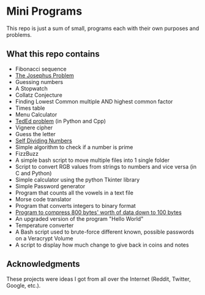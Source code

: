 # Mini Programs
This repo is just a sum of small, programs each with their own purposes and problems.

## What this repo contains

 * Fibonacci sequence
 * [The Josephus Problem](https://en.wikipedia.org/wiki/Josephus_problem)
 * Guessing numbers
 * A Stopwatch
 * Collatz Conjecture
 * Finding Lowest Common multiple AND highest common factor
 * Times table
 * Menu Calculator
 * [TedEd problem](https://www.youtube.com/watch?v=c18GjbnZXMw) (in Python and Cpp)
 * Vignere cipher
 * Guess the letter
 * [Self Dividing Numbers](https://leetcode.com/problems/self-dividing-numbers/description/)
 * Simple algorithm to check if a number is prime
 * FizzBuzz
 * A simple bash script to move multiple files into 1 single folder
 * Script to convert RGB values from strings to numbers and vice versa (in C and Python)
 * Simple calculator using the python Tkinter library
 * Simple Password generator
 * Program that counts all the vowels in a text file
 * Morse code translator
 * Program that converts integers to binary format
 * [Program to compress 800 bytes' worth of data down to 100 bytes](https://en.wikipedia.org/wiki/Bit_field)
 * An upgraded version of the program "Hello World"
 * Temperature converter
 * A Bash script used to brute-force different known, possible passwords on a Veracrypt Volume
 * A script to display how much change to give back in coins and notes

## Acknowledgments

These projects were ideas I got from all over the Internet (Reddit, Twitter, Google, etc.).
